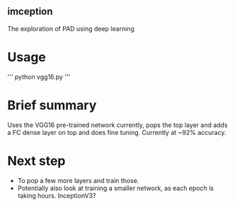 ## imception
The exploration of PAD using deep learning

# Usage
'''
python vgg16.py
'''

# Brief summary
Uses the VGG16 pre-trained network currently, pops the top layer and adds a FC dense layer on top and does fine tuning. Currently at ~92% accuracy. 

# Next step 
- To pop a few more layers and train those. 
- Potentially also look at training a smaller network, as each epoch is taking hours. InceptionV3?
